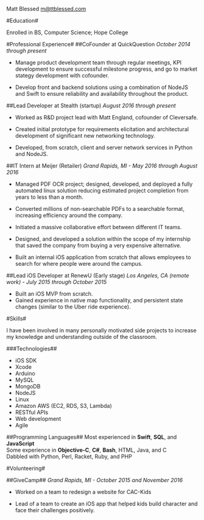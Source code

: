 Matt Blessed
m@ttblessed.com

#Education#

Enrolled in BS, Computer Science; Hope College

#Professional Experience#
##CoFounder at QuickQuestion
*October 2014 through present*

* Manage product development team through regular meetings, KPI development to ensure successful milestone progress, and go to market stategy development with cofounder.

* Develop front and backend solutions using a combination of NodeJS and Swift to ensure reliability and availability throughout the product.

##Lead Developer at Stealth (startup)
*August 2016 through present*

* Worked as R&D project lead with Matt England, cofounder of Cleversafe.

* Created initial prototype for requirements elicitation and architectural development of significant new networking technology.

* Developed, from scratch, client and server network services in Python and NodeJS.

##IT Intern at Meijer (Retailer)
*Grand Rapids, MI - May 2016 through August 2016*

* Managed PDF OCR project; designed, developed, and deployed a fully automated linux solution reducing estimated project completion from years to less than a month.

* Converted millions of non-searchable PDFs to a searchable format, increasing efficiency around the company. 

* Initiated a massive collaborative effort between different IT teams.

* Designed, and developed a solution within the scope of my internship that saved the company from buying a very expensive alternative.

* Built an internal iOS application from scratch that allows employees to search for where people were around the campus.

##Lead iOS Developer at RenewU (Early stage)
*Los Angeles, CA (remote work) - July 2015 through October 2015*

* Built an iOS MVP from scratch.
* Gained experience in native map functionality, and persistent state changes (similar to the Uber ride experience).

#Skills#

I have been involved in many personally motivated side projects to increase my knowledge and understanding outside of the classroom.

###Technologies##
- iOS SDK
- Xcode
- Arduino
- MySQL
- MongoDB
- NodeJS
- Linux
- Amazon AWS (EC2, RDS, S3, Lambda)
- RESTful APIs
- Web development
- Agile

##Programming Languages##
Most experienced in **Swift**, **SQL**, and **JavaScript** <br>
Some experience in **Objective-C**, **C#**, **Bash**, HTML, Java, and C <br>
Dabbled with Python, Perl, Racket, Ruby, and PHP

#Volunteering#

##GiveCamp##
*Grand Rapids, MI - October 2015 and November 2016*

* Worked on a team to redesign a website for CAC-Kids

* Lead of a team to create an iOS app that helped kids build character and face their challenges positively.
